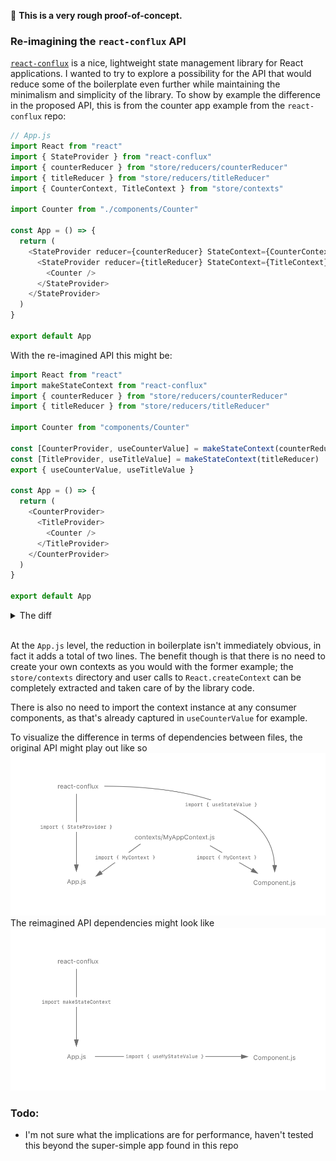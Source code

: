 🚧 **This is a very rough proof-of-concept.**

### Re-imagining the `react-conflux` API

[`react-conflux`](https://github.com/dustinmyers/react-conflux) is a nice, lightweight state management library for React applications. I wanted to try to explore a possibility for the API that would reduce some of the boilerplate even further while maintaining the minimalism and simplicity of the library. To show by example the difference in the proposed API, this is from the counter app example from the `react-conflux` repo:

```js
// App.js
import React from "react"
import { StateProvider } from "react-conflux"
import { counterReducer } from "store/reducers/counterReducer"
import { titleReducer } from "store/reducers/titleReducer"
import { CounterContext, TitleContext } from "store/contexts"

import Counter from "./components/Counter"

const App = () => {
  return (
    <StateProvider reducer={counterReducer} StateContext={CounterContext}>
      <StateProvider reducer={titleReducer} StateContext={TitleContext}>
        <Counter />
      </StateProvider>
    </StateProvider>
  )
}

export default App
```

With the re-imagined API this might be:

```js
import React from "react"
import makeStateContext from "react-conflux"
import { counterReducer } from "store/reducers/counterReducer"
import { titleReducer } from "store/reducers/titleReducer"

import Counter from "components/Counter"

const [CounterProvider, useCounterValue] = makeStateContext(counterReducer)
const [TitleProvider, useTitleValue] = makeStateContext(titleReducer)
export { useCounterValue, useTitleValue }

const App = () => {
  return (
    <CounterProvider>
      <TitleProvider>
        <Counter />
      </TitleProvider>
    </CounterProvider>
  )
}

export default App
```

<details>
<summary>The diff</summary>

```diff
  import React from 'react';
- import { StateProvider } from 'react-conflux';
+ import makeStateContext from 'react-conflux';
  import { counterReducer } from 'store/reducers/counterReducer';
  import { titleReducer } from 'store/reducers/titleReducer';
- import { CounterContext, TitleContext } from 'store/contexts';

  import Counter from 'components/Counter';

+ const [CounterProvider, useCounterValue] = makeStateContext(counterReducer);
+ const [TitleProvider, useTitleValue] = makeStateContext(titleReducer);
+ export { useCounterValue, useTitleValue };

  const App = () => {
    return (
-     <StateProvider reducer={counterReducer} StateContext={CounterContext}>
-       <StateProvider reducer={titleReducer} StateContext={TitleContext}>
+     <CounterProvider>
+       <TitleProvider>
          <Counter />
-       </StateProvider>
-     </StateProvider>
+       </TitleProvider>
+     </CounterProvider>
    );
  };

  export default App;
```

</details>
<br/>

At the `App.js` level, the reduction in boilerplate isn't immediately obvious, in fact it adds a total of two lines. The benefit though is that there is no need to create your own contexts as you would with the former example; the `store/contexts` directory and user calls to `React.createContext` can be completely extracted and taken care of by the library code.

There is also no need to import the context instance at any consumer components, as that's already captured in `useCounterValue` for example.

To visualize the difference in terms of dependencies between files, the original API might play out like so
![](./diagrams/Artboard1.png)
The reimagined API dependencies might look like
![](./diagrams/Artboard2.png)

### Todo:

- I'm not sure what the implications are for performance, haven't tested this beyond the super-simple app found in this repo
